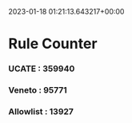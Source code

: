 2023-01-18 01:21:13.643217+00:00
# Rule Counter 
 ### UCATE : 359940

 ### Veneto : 95771

 ### Allowlist : 13927